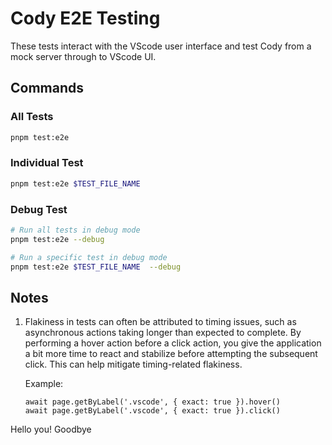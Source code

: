 # Cody E2E Testing

These tests interact with the VScode user interface and test Cody from a mock server through to VScode UI.

## Commands

### All Tests

```sh
pnpm test:e2e
```

### Individual Test

```sh
pnpm test:e2e $TEST_FILE_NAME
```

### Debug Test

```sh
# Run all tests in debug mode
pnpm test:e2e --debug

# Run a specific test in debug mode
pnpm test:e2e $TEST_FILE_NAME  --debug
```

## Notes

1. Flakiness in tests can often be attributed to timing issues, such as asynchronous actions taking longer than expected to complete. By performing a hover action before a click action, you give the application a bit more time to react and stabilize before attempting the subsequent click. This can help mitigate timing-related flakiness.

   Example:

   ```
   await page.getByLabel('.vscode', { exact: true }).hover()
   await page.getByLabel('.vscode', { exact: true }).click()
   ```
Hello you!
Goodbye
